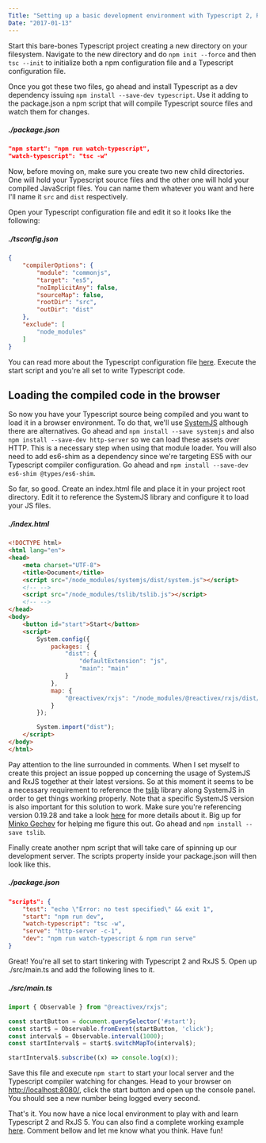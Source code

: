 ```yaml
---
Title: "Setting up a basic development environment with Typescript 2, RxJS 5 and SystemJS"
Date: "2017-01-13"
---
```


Start this bare-bones Typescript project creating a new directory on your filesystem. Navigate to the new directory and do ```npm init --force``` and then ```tsc --init``` to initialize both a npm configuration file and a Typescript configuration file.

Once you got these two files, go ahead and install Typescript as a dev dependency issuing `npm install --save-dev typescript`. Use it adding to the package.json a npm script that will compile Typescript source files and watch them for changes.

##### ./package.json
```json
"npm start": "npm run watch-typescript",
"watch-typescript": "tsc -w"
```

Now, before moving on, make sure you create two new child directories. One will hold your Typescript source files and the other one will hold your compiled JavaScript files. You can name them whatever you want and here I'll name it ```src``` and ```dist``` respectively.

Open your Typescript configuration file and edit it so it looks like the following:

##### ./tsconfig.json
```json
{
    "compilerOptions": {
        "module": "commonjs",
        "target": "es5",
        "noImplicitAny": false,
        "sourceMap": false,
        "rootDir": "src",
        "outDir": "dist"
    },
    "exclude": [
        "node_modules"
    ]
}
```

You can read more about the Typescript configuration file [here](https://www.typescriptlang.org/docs/handbook/tsconfig-json.html). Execute the start script and you're all set to write Typescript code.

## Loading the compiled code in the browser

So now you have your Typescript source being compiled and you want to load it in a browser environment. To do that, we'll use [SystemJS](https://github.com/systemjs/systemjs) although there are alternatives. Go ahead and ```npm install --save systemjs``` and also ```npm install --save-dev http-server``` so we can load these assets over HTTP. This is a necessary step when using that module loader. You will also need to add es6-shim as a dependency since we're targeting ES5 with our Typescript compiler configuration. Go ahead and ```npm install --save-dev es6-shim @types/es6-shim```.

So far, so good. Create an index.html file and place it in your project root directory. Edit it to reference the SystemJS library and configure it to load your JS files.

##### ./index.html

```html
<!DOCTYPE html>
<html lang="en">
<head>
    <meta charset="UTF-8">
    <title>Document</title>
    <script src="/node_modules/systemjs/dist/system.js"></script>
    <!-- -->
    <script src="/node_modules/tslib/tslib.js"></script>
    <!-- -->
</head>
<body>
    <button id="start">Start</button>
    <script>
        System.config({
            packages: {
                "dist": {
                    "defaultExtension": "js",
                    "main": "main"
                }
            },
            map: {
                "@reactivex/rxjs": "/node_modules/@reactivex/rxjs/dist/global/Rx.js"
            }
        });

        System.import("dist");
    </script>
</body>
</html>
```

Pay attention to the line surrounded in comments. When I set myself to create this project an issue popped up concerning the usage of SystemJS and RxJS together at their latest versions. So at this moment it seems to be a necessary requirement to reference the [tslib](https://github.com/Microsoft/tslib) library along SystemJS in order to get things working properly. Note that a specific SystemJS version is also important for this solution to work. Make sure you're referencing version 0.19.28 and take a look [here](https://github.com/ReactiveX/rxjs/issues/2177#issuecomment-271924566) for more details about it. Big up for [Minko Gechev](https://twitter.com/mgechev) for helping me figure this out. Go ahead and ```npm install --save tslib```.

Finally create another npm script that will take care of spinning up our development server. The scripts property inside your package.json will then look like this.

##### ./package.json

```json
"scripts": {
    "test": "echo \"Error: no test specified\" && exit 1",
    "start": "npm run dev",
    "watch-typescript": "tsc -w",
    "serve": "http-server -c-1",
    "dev": "npm run watch-typescript & npm run serve"
}
```

Great! You're all set to start tinkering with Typescript 2 and RxJS 5. Open up ./src/main.ts and add the following lines to it.

##### ./src/main.ts

```typescript
import { Observable } from "@reactivex/rxjs";

const startButton = document.querySelector('#start');
const start$ = Observable.fromEvent(startButton, 'click');
const interval$ = Observable.interval(1000);
const startInterval$ = start$.switchMapTo(interval$);

startInterval$.subscribe((x) => console.log(x));
```

Save this file and execute ```npm start``` to start your local server and the Typescript compiler watching for changes. Head to your browser on [http://localhost:8080/](http://localhost:8080/), click the start button and open up the console panel. You should see a new number being logged every second.

That's it. You now have a nice local environment to play with and learn Typescript 2 and RxJS 5. You can also find a complete working example [here](https://github.com/n370/systemjs-rxjs5-typescript2-boilerplate). Comment bellow and let me know what you think. Have fun!
